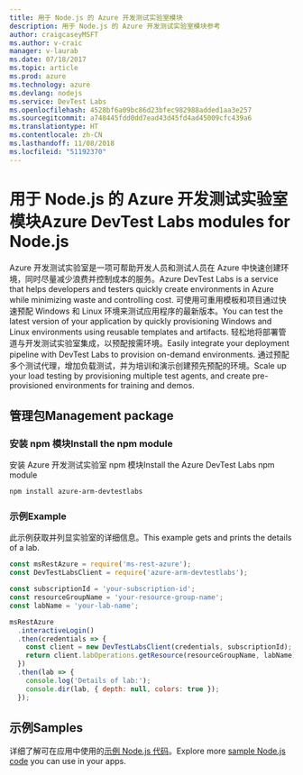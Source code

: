 ```yaml
---
title: 用于 Node.js 的 Azure 开发测试实验室模块
description: 用于 Node.js 的 Azure 开发测试实验室模块参考
author: craigcaseyMSFT
ms.author: v-craic
manager: v-laurab
ms.date: 07/18/2017
ms.topic: article
ms.prod: azure
ms.technology: azure
ms.devlang: nodejs
ms.service: DevTest Labs
ms.openlocfilehash: 4528bf6a09bc86d23bfec982988added1aa3e257
ms.sourcegitcommit: a748445fdd0dd7ead43d45fd4ad45009cfc439a6
ms.translationtype: HT
ms.contentlocale: zh-CN
ms.lasthandoff: 11/08/2018
ms.locfileid: "51192370"
---
```

# <a name="azure-devtest-labs-modules-for-nodejs"></a><span data-ttu-id="3484e-103">用于 Node.js 的 Azure 开发测试实验室模块</span><span class="sxs-lookup"><span data-stu-id="3484e-103">Azure DevTest Labs modules for Node.js</span></span>

<span data-ttu-id="3484e-104">Azure 开发测试实验室是一项可帮助开发人员和测试人员在 Azure 中快速创建环境，同时尽量减少浪费并控制成本的服务。</span><span class="sxs-lookup"><span data-stu-id="3484e-104">Azure DevTest Labs is a service that helps developers and testers quickly create environments in Azure while minimizing waste and controlling cost.</span></span> <span data-ttu-id="3484e-105">可使用可重用模板和项目通过快速预配 Windows 和 Linux 环境来测试应用程序的最新版本。</span><span class="sxs-lookup"><span data-stu-id="3484e-105">You can test the latest version of your application by quickly provisioning Windows and Linux environments using reusable templates and artifacts.</span></span> <span data-ttu-id="3484e-106">轻松地将部署管道与开发测试实验室集成，以预配按需环境。</span><span class="sxs-lookup"><span data-stu-id="3484e-106">Easily integrate your deployment pipeline with DevTest Labs to provision on-demand environments.</span></span> <span data-ttu-id="3484e-107">通过预配多个测试代理，增加负载测试，并为培训和演示创建预先预配的环境。</span><span class="sxs-lookup"><span data-stu-id="3484e-107">Scale up your load testing by provisioning multiple test agents, and create pre-provisioned environments for training and demos.</span></span>

## <a name="management-package"></a><span data-ttu-id="3484e-108">管理包</span><span class="sxs-lookup"><span data-stu-id="3484e-108">Management package</span></span>

### <a name="install-the-npm-module"></a><span data-ttu-id="3484e-109">安装 npm 模块</span><span class="sxs-lookup"><span data-stu-id="3484e-109">Install the npm module</span></span>

<span data-ttu-id="3484e-110">安装 Azure 开发测试实验室 npm 模块</span><span class="sxs-lookup"><span data-stu-id="3484e-110">Install the Azure DevTest Labs npm module</span></span>

```bash
npm install azure-arm-devtestlabs
```

### <a name="example"></a><span data-ttu-id="3484e-111">示例</span><span class="sxs-lookup"><span data-stu-id="3484e-111">Example</span></span>

<span data-ttu-id="3484e-112">此示例获取并列显实验室的详细信息。</span><span class="sxs-lookup"><span data-stu-id="3484e-112">This example gets and prints the details of a lab.</span></span>

```javascript
const msRestAzure = require('ms-rest-azure');
const DevTestLabsClient = require('azure-arm-devtestlabs');

const subscriptionId = 'your-subscription-id';
const resourceGroupName = 'your-resource-group-name';
const labName = 'your-lab-name';

msRestAzure
  .interactiveLogin()
  .then(credentials => {
    const client = new DevTestLabsClient(credentials, subscriptionId);
    return client.labOperations.getResource(resourceGroupName, labName);
  })
  .then(lab => {
    console.log('Details of lab:');
    console.dir(lab, { depth: null, colors: true });
  });
```

## <a name="samples"></a><span data-ttu-id="3484e-113">示例</span><span class="sxs-lookup"><span data-stu-id="3484e-113">Samples</span></span>

<span data-ttu-id="3484e-114">详细了解可在应用中使用的[示例 Node.js 代码](https://azure.microsoft.com/resources/samples/?platform=nodejs)。</span><span class="sxs-lookup"><span data-stu-id="3484e-114">Explore more [sample Node.js code](https://azure.microsoft.com/resources/samples/?platform=nodejs) you can use in your apps.</span></span>

